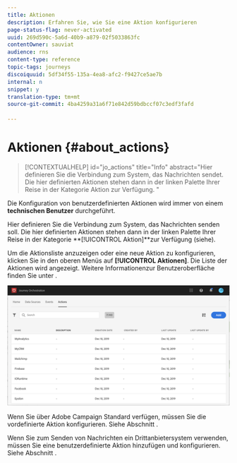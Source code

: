 ```yaml
---
title: Aktionen
description: Erfahren Sie, wie Sie eine Aktion konfigurieren
page-status-flag: never-activated
uuid: 269d590c-5a6d-40b9-a879-02f5033863fc
contentOwner: sauviat
audience: rns
content-type: reference
topic-tags: journeys
discoiquuid: 5df34f55-135a-4ea8-afc2-f9427ce5ae7b
internal: n
snippet: y
translation-type: tm+mt
source-git-commit: 4ba4259a31a6f71e842d59bdbccf07c3edf3fafd

---
```



# Aktionen {#about_actions}

>[!CONTEXTUALHELP]
>id=&quot;jo_actions&quot;
>title=&quot;Info&quot;
>abstract=&quot;Hier definieren Sie die Verbindung zum System, das Nachrichten sendet. Die hier definierten Aktionen stehen dann in der linken Palette Ihrer Reise in der Kategorie Aktion zur Verfügung. &quot;

Die Konfiguration von benutzerdefinierten Aktionen wird immer von einem **technischen Benutzer** durchgeführt.

Hier definieren Sie die Verbindung zum System, das Nachrichten senden soll. Die hier definierten Aktionen stehen dann in der linken Palette Ihrer Reise in der Kategorie **[!UICONTROL Aktion]**zur Verfügung (siehe[](../building-journeys/about-action-activities.md)).

Um die Aktionsliste anzuzeigen oder eine neue Aktion zu konfigurieren, klicken Sie in den oberen Menüs auf **[!UICONTROL Aktionen]**. Die Liste der Aktionen wird angezeigt. Weitere Informationen[](../about/user-interface.md)zur Benutzeroberfläche finden Sie unter .

![](../assets/custom1.png)

Wenn Sie über Adobe Campaign Standard verfügen, müssen Sie die vordefinierte Aktion konfigurieren. Siehe Abschnitt [](../action/working-with-adobe-campaign.md).

Wenn Sie zum Senden von Nachrichten ein Drittanbietersystem verwenden, müssen Sie eine benutzerdefinierte Aktion hinzufügen und konfigurieren. Siehe Abschnitt [](../action/about-custom-action-configuration.md).
